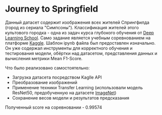 # Journey to Springfield

Данный датасет содержит изображения всех жителей Спрингфилда (город из сериала "Симпсоны"). Классификация жителей этого культового городка - одна из задач курса глубокого обучения от
[Deep Learning School](https://www.dlschool.org/). Само задание является учебным соревнованием на платформе [Kaggle](https://www.kaggle.com/c/journey-springfield). Шаблон ipynb
файла был предоставлен изначально. Он уже содержал инструменты для корректного обучения и тестирования модели, обёртки над датасетом, представления данных и вычисления метрики
Mean F1-Score.

Что было реализовано самостоятельно:
* Загрузка датасета посредством Kaglle API
* Преобразование изображений
* Применение техники Transfer Learning (использовали модель ResNet50, предобученную на датасете [ImageNet](https://image-net.org/))
* Сохранение весов модели и результатов предсказания

Полученный score на соревновании - 0.99574
